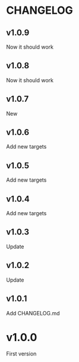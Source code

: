 # CHANGELOG

## v1.0.9

Now it should work

## v1.0.8

Now it should work

## v1.0.7
New

## v1.0.6
Add new targets

## v1.0.5
Add new targets

## v1.0.4
Add new targets

## v1.0.3
Update 

## v1.0.2
Update 

## v1.0.1
Add CHANGELOG.md

# v1.0.0
First version